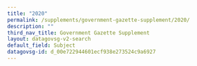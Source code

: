 ```yaml
---
title: "2020"
permalink: /supplements/government-gazette-supplement/2020/
description: ""
third_nav_title: Government Gazette Supplement
layout: datagovsg-v2-search
default_field: Subject
datagovsg-id: d_00e722944601ecf938e273524c9a6927
---
```

